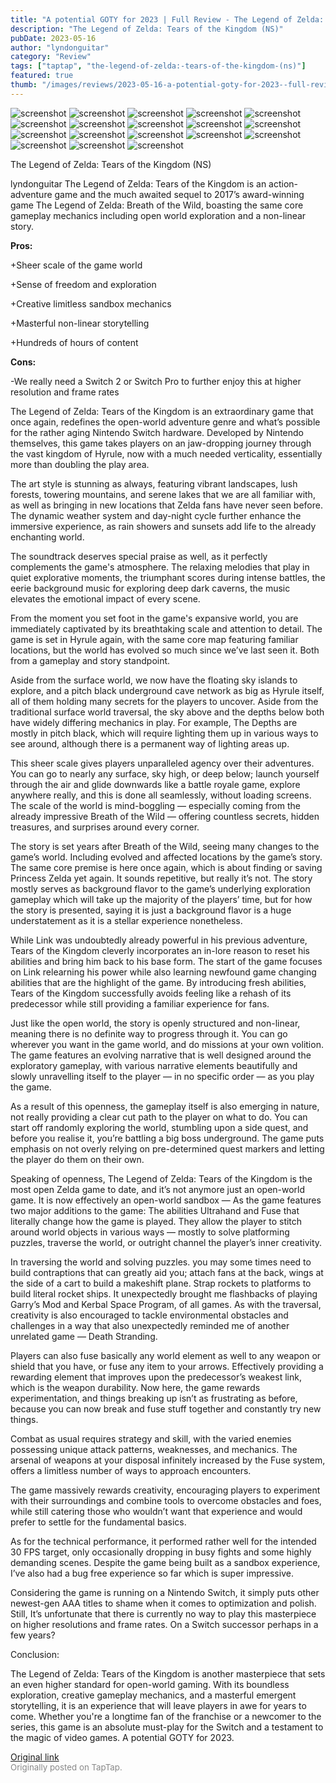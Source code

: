 ```yaml
---
title: "A potential GOTY for 2023 | Full Review - The Legend of Zelda: Tears of the Kingdom"
description: "The Legend of Zelda: Tears of the Kingdom (NS)"
pubDate: 2023-05-16
author: "lyndonguitar"
category: "Review"
tags: ["taptap", "the-legend-of-zelda:-tears-of-the-kingdom-(ns)"]
featured: true
thumb: "/images/reviews/2023-05-16-a-potential-goty-for-2023--full-review---the-legend-of-zelda-tears-of-the-kingdom-0.avif"
---
```


<div class="gallery">
  <img src="/images/reviews/2023-05-16-a-potential-goty-for-2023--full-review---the-legend-of-zelda-tears-of-the-kingdom-0.avif" alt="screenshot" />
  <img src="/images/reviews/2023-05-16-a-potential-goty-for-2023--full-review---the-legend-of-zelda-tears-of-the-kingdom-1.avif" alt="screenshot" />
  <img src="/images/reviews/2023-05-16-a-potential-goty-for-2023--full-review---the-legend-of-zelda-tears-of-the-kingdom-2.avif" alt="screenshot" />
  <img src="/images/reviews/2023-05-16-a-potential-goty-for-2023--full-review---the-legend-of-zelda-tears-of-the-kingdom-3.avif" alt="screenshot" />
  <img src="/images/reviews/2023-05-16-a-potential-goty-for-2023--full-review---the-legend-of-zelda-tears-of-the-kingdom-4.avif" alt="screenshot" />
  <img src="/images/reviews/2023-05-16-a-potential-goty-for-2023--full-review---the-legend-of-zelda-tears-of-the-kingdom-5.avif" alt="screenshot" />
  <img src="/images/reviews/2023-05-16-a-potential-goty-for-2023--full-review---the-legend-of-zelda-tears-of-the-kingdom-6.avif" alt="screenshot" />
  <img src="/images/reviews/2023-05-16-a-potential-goty-for-2023--full-review---the-legend-of-zelda-tears-of-the-kingdom-7.avif" alt="screenshot" />
  <img src="/images/reviews/2023-05-16-a-potential-goty-for-2023--full-review---the-legend-of-zelda-tears-of-the-kingdom-8.avif" alt="screenshot" />
  <img src="/images/reviews/2023-05-16-a-potential-goty-for-2023--full-review---the-legend-of-zelda-tears-of-the-kingdom-9.avif" alt="screenshot" />
  <img src="/images/reviews/2023-05-16-a-potential-goty-for-2023--full-review---the-legend-of-zelda-tears-of-the-kingdom-10.avif" alt="screenshot" />
  <img src="/images/reviews/2023-05-16-a-potential-goty-for-2023--full-review---the-legend-of-zelda-tears-of-the-kingdom-11.avif" alt="screenshot" />
  <img src="/images/reviews/2023-05-16-a-potential-goty-for-2023--full-review---the-legend-of-zelda-tears-of-the-kingdom-12.avif" alt="screenshot" />
  <img src="/images/reviews/2023-05-16-a-potential-goty-for-2023--full-review---the-legend-of-zelda-tears-of-the-kingdom-13.avif" alt="screenshot" />
  <img src="/images/reviews/2023-05-16-a-potential-goty-for-2023--full-review---the-legend-of-zelda-tears-of-the-kingdom-14.avif" alt="screenshot" />
  <img src="/images/reviews/2023-05-16-a-potential-goty-for-2023--full-review---the-legend-of-zelda-tears-of-the-kingdom-15.avif" alt="screenshot" />
  <img src="/images/reviews/2023-05-16-a-potential-goty-for-2023--full-review---the-legend-of-zelda-tears-of-the-kingdom-16.avif" alt="screenshot" />
  <img src="/images/reviews/2023-05-16-a-potential-goty-for-2023--full-review---the-legend-of-zelda-tears-of-the-kingdom-17.avif" alt="screenshot" />
</div>

The Legend of Zelda: Tears of the Kingdom (NS)

lyndonguitar
The Legend of Zelda: Tears of the Kingdom is an action-adventure game and the much awaited sequel to 2017’s award-winning game The Legend of Zelda: Breath of the Wild, boasting the same core gameplay mechanics including open world exploration and a non-linear story.


**Pros:**


+Sheer scale of the game world

+Sense of freedom and exploration

+Creative limitless sandbox mechanics

+Masterful non-linear storytelling

+Hundreds of hours of content


**Cons:**


-We really need a Switch 2 or Switch Pro to further enjoy this at higher resolution and frame rates

The Legend of Zelda: Tears of the Kingdom is an extraordinary game that once again, redefines the open-world adventure genre and what’s possible for the rather aging Nintendo Switch hardware. Developed by Nintendo themselves, this game takes players on an jaw-dropping journey through the vast kingdom of Hyrule, now with a much needed verticality, essentially more than doubling the play area.

The art style is stunning as always, featuring vibrant landscapes, lush forests, towering mountains, and serene lakes that we are all familiar with, as well as bringing in new locations that Zelda fans have never seen before. The dynamic weather system and day-night cycle further enhance the immersive experience, as rain showers and sunsets add life to the already enchanting world.

The soundtrack deserves special praise as well, as it perfectly complements the game's atmosphere. The relaxing melodies that play in quiet explorative moments, the triumphant scores during intense battles, the eerie background music for exploring deep dark caverns, the music elevates the emotional impact of every scene.

From the moment you set foot in the game's expansive world, you are immediately captivated by its breathtaking scale and attention to detail. The game is set in Hyrule again, with the same core map featuring familiar locations, but the world has evolved so much since we’ve last seen it. Both from a gameplay and story standpoint.

Aside from the surface world, we now have the floating sky islands to explore, and a pitch black underground cave network as big as Hyrule itself, all of them holding many secrets for the players to uncover. Aside from the traditional surface world traversal, the sky above and the depths below both have widely differing mechanics in play. For example, The Depths are mostly in pitch black, which will require lighting them up in various ways to see around, although there is a permanent way of lighting areas up.

This sheer scale gives players unparalleled agency over their adventures. You can go to nearly any surface, sky high, or deep below; launch yourself through the air and glide downwards like a battle royale game, explore anywhere really, and this is done all seamlessly, without loading screens. The scale of the world is mind-boggling — especially coming from the already impressive Breath of the Wild — offering countless secrets, hidden treasures, and surprises around every corner.

The story is set years after Breath of the Wild, seeing many changes to the game’s world. Including evolved and affected locations by the game’s story. The same core premise is here once again, which is about finding or saving Princess Zelda yet again. It sounds repetitive, but really it’s not. The story mostly serves as background flavor to the game’s underlying exploration gameplay which will take up the majority of the players’ time, but for how the story is presented, saying it is just a background flavor is a huge understatement as it is a stellar experience nonetheless.

While Link was undoubtedly already powerful in his previous adventure, Tears of the Kingdom cleverly incorporates an in-lore reason to reset his abilities and bring him back to his base form. The start of the game focuses on Link relearning his power while also learning newfound game changing abilities that are the highlight of the game. By introducing fresh abilities, Tears of the Kingdom successfully avoids feeling like a rehash of its predecessor while still providing a familiar experience for fans.

Just like the open world, the story is openly structured and non-linear, meaning there is no definite way to progress through it. You can go wherever you want in the game world, and do missions at your own volition. The game features an evolving narrative that is well designed around the exploratory gameplay, with various narrative elements beautifully and slowly unravelling itself to the player — in no specific order — as you play the game.

As a result of this openness, the gameplay itself is also emerging in nature, not really providing a clear cut path to the player on what to do. You can start off randomly exploring the world, stumbling upon a side quest, and before you realise it, you’re battling a big boss underground. The game puts emphasis on not overly relying on pre-determined quest markers and letting the player do them on their own.

Speaking of openness, The Legend of Zelda: Tears of the Kingdom is the most open Zelda game to date, and it’s not anymore just an open-world game. It is now effectively an open-world sandbox — As the game features two major additions to the game: The abilities Ultrahand and Fuse that literally change how the game is played. They allow the player to stitch around world objects in various ways — mostly to solve platforming puzzles, traverse the world, or outright channel the player’s inner creativity.

In traversing the world and solving puzzles. you may some times need to build contraptions that can greatly aid you; attach fans at the back, wings at the side of a cart to build a makeshift plane. Strap rockets to platforms to build literal rocket ships. It unexpectedly brought me flashbacks of playing Garry’s Mod and Kerbal Space Program, of all games. As with the traversal, creativity is also encouraged to tackle environmental obstacles and challenges in a way that also unexpectedly reminded me of another unrelated game — Death Stranding.

Players can also fuse basically any world element as well to any weapon or shield that you have, or fuse any item to your arrows. Effectively providing a rewarding element that improves upon the predecessor’s weakest link, which is the weapon durability. Now here, the game rewards experimentation, and things breaking up isn’t as frustrating as before, because you can now break and fuse stuff together and constantly try new things.

Combat as usual requires strategy and skill, with the varied enemies possessing unique attack patterns, weaknesses, and mechanics. The arsenal of weapons at your disposal infinitely increased by the Fuse system, offers a limitless number of ways to approach encounters.

The game massively rewards creativity, encouraging players to experiment with their surroundings and combine tools to overcome obstacles and foes, while still catering those who wouldn’t want that experience and would prefer to settle for the fundamental basics.

As for the technical performance, it performed rather well for the intended 30 FPS target, only occasionally dropping in busy fights and some highly demanding scenes. Despite the game being built as a sandbox experience, I’ve also had a bug free experience so far which is super impressive.

Considering the game is running on a Nintendo Switch, it simply puts other newest-gen AAA titles to shame when it comes to optimization and polish. Still, It’s unfortunate that there is currently no way to play this masterpiece on higher resolutions and frame rates. On a Switch successor perhaps in a few years?

Conclusion:

The Legend of Zelda: Tears of the Kingdom is another masterpiece that sets an even higher standard for open-world gaming. With its boundless exploration, creative gameplay mechanics, and a masterful emergent storytelling, it is an experience that will leave players in awe for years to come. Whether you're a longtime fan of the franchise or a newcomer to the series, this game is an absolute must-play for the Switch and a testament to the magic of video games. A potential GOTY for 2023.

[Original link](https://www.taptap.io/post/5448027)<br><span style="font-size: 0.95em; color: #888;">Originally posted on TapTap.</span>
